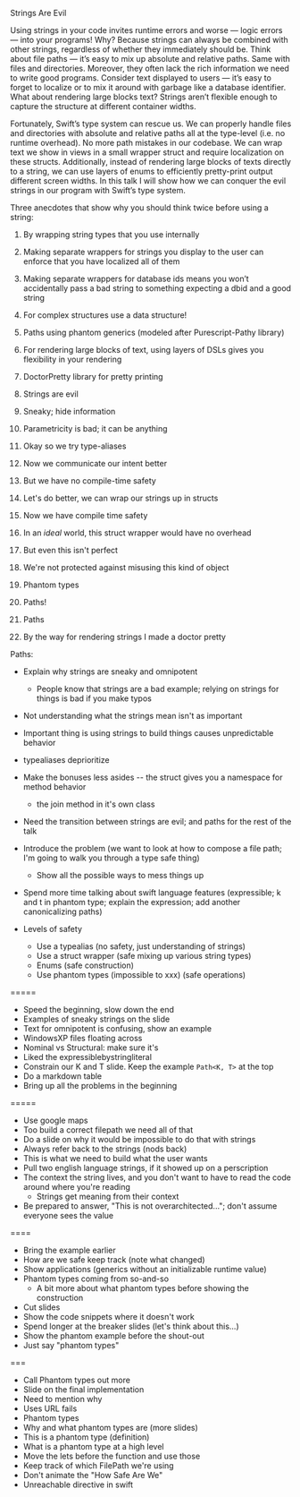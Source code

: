 
Strings Are Evil

Using strings in your code invites runtime errors and worse — logic errors — into your programs! Why? Because strings can always be combined with other strings, regardless of whether they immediately should be. Think about file paths — it’s easy to mix up absolute and relative paths. Same with files and directories. Moreover, they often lack the rich information we need to write good programs. Consider text displayed to users — it’s easy to forget to localize or to mix it around with garbage like a database identifier. What about rendering large blocks text? Strings aren’t flexible enough to capture the structure at different container widths.

Fortunately, Swift’s type system can rescue us. We can properly handle files and directories with absolute and relative paths all at the type-level (i.e. no runtime overhead). No more path mistakes in our codebase. We can wrap text we show in views in a small wrapper struct and require localization on these structs. Additionally, instead of rendering large blocks of texts directly to a string, we can use layers of enums to efficiently pretty-print output different screen widths. In this talk I will show how we can conquer the evil strings in our program with Swift’s type system.


Three anecdotes that show why you should think twice before using a string:

1. By wrapping string types that you use internally
  1. Making separate wrappers for strings you display to the user can enforce that you have localized all of them
  2. Making separate wrappers for database ids means you won’t accidentally pass a bad string to something expecting a dbid and a good string
2. For complex structures use a data structure!
  1. Paths using phantom generics (modeled after Purescript-Pathy library)
3. For rendering large blocks of text, using layers of DSLs gives you flexibility in your rendering
  1. DoctorPretty library for pretty printing


1. Strings are evil
2. Sneaky; hide information
3. Parametricity is bad; it can be anything
4. Okay so we try type-aliases
5. Now we communicate our intent better
6. But we have no compile-time safety
7. Let's do better, we can wrap our strings up in structs
8. Now we have compile time safety
9. In an _ideal_ world, this struct wrapper would have no overhead
10. But even this isn't perfect
11. We're not protected against misusing this kind of object
12. Phantom types
13. Paths!

2. Paths

3. By the way for rendering strings I made a doctor pretty



Paths:
* Explain why strings are sneaky and omnipotent
  * People know that strings are a bad example; relying on strings for things is bad if you make typos
* Not understanding what the strings mean isn't as important
* Important thing is using strings to build things causes unpredictable behavior
* typealiases deprioritize
* Make the bonuses less asides -- the struct gives you a namespace for method behavior
    * the join method in it's own class
* Need the transition between strings are evil; and paths for the rest of the talk
* Introduce the problem (we want to look at how to compose a file path; I'm going to walk you through a type safe thing)
    * Show all the possible ways to mess things up
* Spend more time talking about swift language features (expressible; k and t in phantom type; explain the expression; add another canonicalizing paths)

* Levels of safety
   * Use a typealias (no safety, just understanding of strings)
   * Use a struct wrapper (safe mixing up various string types)
   * Enums (safe construction)
   * Use phantom types (impossible to xxx) (safe operations)

=====

* Speed the beginning, slow down the end
* Examples of sneaky strings on the slide
* Text for omnipotent is confusing, show an example
* WindowsXP files floating across
* Nominal vs Structural: make sure it's
* Liked the expressiblebystringliteral
* Constrain our K and T slide. Keep the example `Path<K, T>` at the top
* Do a markdown table
* Bring up all the problems in the beginning

=====

* Use google maps
* Too build a correct filepath we need all of that
* Do a slide on why it would be impossible to do that with strings
* Always refer back to the strings (nods back)
* This is what we need to build what the user wants
* Pull two english language strings, if it showed up on a perscription
* The context the string lives, and you don't want to have to read the code around where you're reading
    * Strings get meaning from their context
* Be prepared to answer, "This is not overarchitected..."; don't assume everyone sees the value

====

* Bring the example earlier
* How are we safe keep track (note what changed)
* Show applications (generics without an initializable runtime value)
* Phantom types coming from so-and-so
    * A bit more about what phantom types before showing the construction
* Cut slides
* Show the code snippets where it doesn't work
* Spend longer at the breaker slides (let's think about this...)
* Show the phantom example before the shout-out
* Just say "phantom types"

===

* Call Phantom types out more
* Slide on the final implementation
* Need to mention why
* Uses URL fails
* Phantom types
* Why and what phantom types are (more slides)
* This is a phantom type (definition)
* What is a phantom type at a high level
* Move the lets before the function and use those
* Keep track of which FilePath we're using
* Don't animate the "How Safe Are We"
* Unreachable directive in swift


